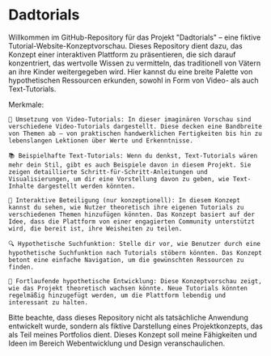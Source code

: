 # Dadtorials

Willkommen im GitHub-Repository für das Projekt "Dadtorials" – eine fiktive Tutorial-Website-Konzeptvorschau. Dieses Repository dient dazu, das Konzept einer interaktiven Plattform zu präsentieren, die sich darauf konzentriert, das wertvolle Wissen zu vermitteln, das traditionell von Vätern an ihre Kinder weitergegeben wird. Hier kannst du eine breite Palette von hypothetischen Ressourcen erkunden, sowohl in Form von Video- als auch Text-Tutorials.

Merkmale:

    🎥 Umsetzung von Video-Tutorials: In dieser imaginären Vorschau sind verschiedene Video-Tutorials dargestellt. Diese decken eine Bandbreite von Themen ab – von praktischen handwerklichen Fertigkeiten bis hin zu lebenslangen Lektionen über Werte und Erkenntnisse.

    📚 Beispielhafte Text-Tutorials: Wenn du denkst, Text-Tutorials wären mehr dein Stil, gibt es auch Beispiele davon in diesem Projekt. Sie zeigen detaillierte Schritt-für-Schritt-Anleitungen und Visualisierungen, um dir eine Vorstellung davon zu geben, wie Text-Inhalte dargestellt werden könnten.

    🌱 Interaktive Beteiligung (nur konzeptionell): In diesem Konzept kannst du sehen, wie Nutzer theoretisch ihre eigenen Tutorials zu verschiedenen Themen hinzufügen könnten. Das Konzept basiert auf der Idee, dass die Plattform von einer engagierten Community unterstützt wird, die bereit ist, ihre Weisheiten zu teilen.

    🔍 Hypothetische Suchfunktion: Stelle dir vor, wie Benutzer durch eine hypothetische Suchfunktion nach Tutorials stöbern könnten. Das Konzept betont eine einfache Navigation, um die gewünschten Ressourcen zu finden.

    🚀 Fortlaufende hypothetische Entwicklung: Diese Konzeptvorschau zeigt, wie das Projekt theoretisch wachsen könnte. Neue Tutorials könnten regelmäßig hinzugefügt werden, um die Plattform lebendig und interessant zu halten.

Bitte beachte, dass dieses Repository nicht als tatsächliche Anwendung entwickelt wurde, sondern als fiktive Darstellung eines Projektkonzepts, das als Teil meines Portfolios dient. Dieses Konzept soll meine Fähigkeiten und Ideen im Bereich Webentwicklung und Design veranschaulichen.
